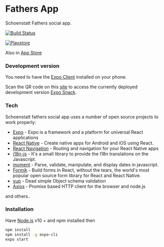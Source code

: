 # Fathers App

Schoenstatt Fathers social app.

[![Build Status](https://travis-ci.com/Guillecaba/fathersApp.svg?branch=dev)](https://travis-ci.com/Guillecaba/fathersApp)

[![Playstore](https://lh3.googleusercontent.com/cjsqrWQKJQp9RFO7-hJ9AfpKzbUb_Y84vXfjlP0iRHBvladwAfXih984olktDhPnFqyZ0nu9A5jvFwOEQPXzv7hr3ce3QVsLN8kQ2Ao=s0)](https://play.google.com/store/apps/details?id=com.schoenstatt.fathersApp)

Also in [App Store](https://apps.apple.com/py/app/schoenstatt-fathers/id1529143700)

### Development version

You need to have the [Expo Client](https://play.google.com/store/apps/details?id=host.exp.exponent) installed on your phone.

Scan the QR code on this [site](https://expo.io/@guillecaba/schoenstatt-fathers) to access the currently deployed development version [Expo Snack](https://expo.io/@guillecaba/schoenstatt-fathers).

### Tech

Schoenstatt fathers social app uses a number of open source projects to work properly:

* [Expo](https://expo.io/) - Expo is a framework and a platform for universal React applications
* [React Native](https://reactnative.dev/) - Create native apps for Android and iOS using React.
* [React Navigation](https://reactnavigation.org/) - Routing and navigation for your React Native apps
* [i18n-js](https://github.com/fnando/i18n-js) - It's a small library to provide the I18n translations on the Javascript.
* [moment](https://momentjs.com/) - Parse, validate, manipulate, and display dates in javascript.
* [Formik](https://formik.org/) - Build forms in React, without the tears, the world's most popular open source form library for React and React Native.
* [yup](https://github.com/jquense/yup) - Dead simple Object schema validation
* [Axios](https://github.com/axios/axios) - Promise based HTTP client for the browser and node.js

and others..

### Installation


Have [Node.js](https://nodejs.org/) v10 +   and npm installed then 


```bash
npm install
npm install -g expo-cli
expo start
```